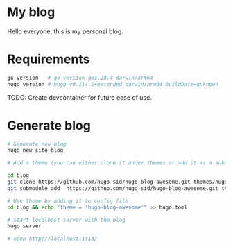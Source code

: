 # My blog

Hello everyone, this is my personal blog.


# Requirements

```bash
go version   # go version go1.20.4 darwin/arm64
hugo version # hugo v0.114.1+extended darwin/arm64 BuildDate=unknown
```

TODO: Create devcontainer for future ease of use.

# Generate blog 

```bash
# Generate new blog
hugo new site blog

# Add a theme (you can either clone it under themes or add it as a submodule)

cd blog
git clone https://github.com/hugo-sid/hugo-blog-awesome.git themes/hugo-blog-awesome
git submodule add  https://github.com/hugo-sid/hugo-blog-awesome.git themes/hugo-blog-awesome

# Use theme by adding it to config file
cd blog && echo "theme = 'hugo-blog-awesome'" >> hugo.toml

# Start localhost server with the blog
hugo server

# open http://localhost:1313/
```